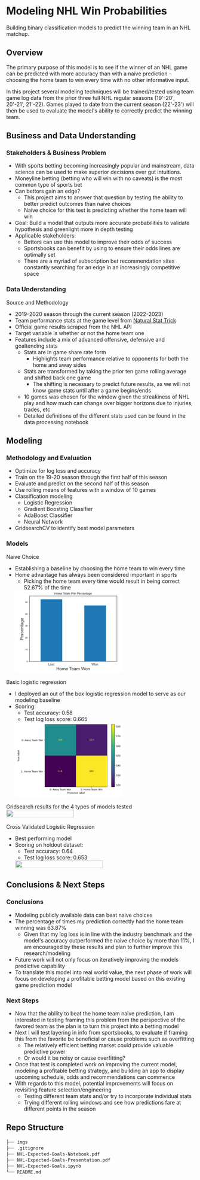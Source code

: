 # Modeling NHL Win Probabilities

Building binary classification models to predict the winning team in an NHL matchup.

## Overview

The primary purpose of this model is to see if the winner of an NHL game can be predicted with more accuracy than with a naive prediction - choosing the home team to win every time with no other informative input.

In this project several modeling techniques will be trained/tested using team game log data from the prior three full NHL regular seasons (19'-20', 20'-21', 21'-22). Games played to date from the current season (22'-23') will then be used to evaluate the model's ability to correctly predict the winning team.

## Business and Data Understanding

### Stakeholders & Business Problem

- With sports betting becoming increasingly popular and mainstream, data science can be used to make superior decisions over gut intuitions.
- Moneyline betting (betting who will win with no caveats) is the most common type of sports bet
- Can bettors gain an edge?
  - This project aims to answer that question by testing the ability to better predict outcomes than naive choices
  - Naive choice for this test is predicting whether the home team will win
- Goal: Build a model that outputs more accurate probabilities to validate hypothesis and greenlight more in depth testing
- Applicable stakeholders:
  - Bettors can use this model to improve their odds of success
  - Sportsbooks can benefit by using to ensure their odds lines are optimally set
  - There are a myriad of subscription bet recommendation sites constantly searching for an edge in an increasingly competitive space

### Data Understanding

Source and Methodology

- 2019-2020 season through the current season (2022-2023)
- Team performance stats at the game level from [Natural Stat Trick](https://www.naturalstattrick.com/games.php)
- Official game results scraped from the NHL API
- Target variable is whether or not the home team one
- Features include a mix of advanced offensive, defensive and goaltending stats
  - Stats are in game share rate form
    - Highlights team performance relative to opponents for both the home and away sides 
  - Stats are transformed by taking the prior ten game rolling average and shifted back one game
    - The shifting is necessary to predict future results, as we will not know game stats until after a game begins/ends
  - 10 games was chosen for the window given the streakiness of NHL play and how much can change over bigger horizons due to injuries, trades, etc
  - Detailed definitions of the different stats used can be found in the data processing notebook

## Modeling

### Methodology and Evaluation

- Optimize for log loss and accuracy
- Train on the 19-20 season through the first half of this season
- Evaluate and predict on the second half of this season
- Use rolling means of features with a window of 10 games
- Classification modeling
  - Logistic Regression
  - Gradient Boosting Classifier
  - AdaBoost Classifier
  - Neural Network
- GridsearchCV to identify best model parameters

### Models

Naive Choice

- Establishing a baseline by choosing the home team to win every time
- Home advantage has always been considered important in sports
  - Picking the home team every time would result in being correct 52.67% of the time
  <img src='imgs/home winning percentage.png' width='60%' height='60%'>

Basic logistic regression

- I deployed an out of the box logistic regression model to serve as our modeling baseline
- Scoring:
  - Test accuracy: 0.58
  - Test log loss score: 0.665
  <img src='imgs/baseline cm.png' width='60%' height='60%'>

Gridsearch results for the 4 types of models tested
  <img src='model results.png' width='60%' height='60%'>

Cross Validated Logistic Regression

- Best performing model
- Scoring on holdout dataset:
  - Test accuracy: 0.64
  - Test log loss score: 0.653
  <img src='imgs/pred cm.png' width='70%' height='70%'>

## Conclusions & Next Steps

### Conclusions

- Modeling publicly available data can beat naive choices
- The percentage of times my prediction correctly had the home team winning was 63.87%
  - Given that my log loss is in line with the industry benchmark and the model's accuracy outperformed the naive choice by more than 11%, I am encouraged by these results and plan to further improve this research/modeling
- Future work will not only focus on iteratively improving the models predictive capability
- To translate this model into real world value, the next phase of work will focus on developing a profitable betting model based on this existing game prediction model

### Next Steps

- Now that the ability to beat the home team naive prediction, I am interested in testing framing this problem from the perspective of the favored team as the plan is to turn this project into a betting model
- Next I will test layering in info from sportsbooks, to evaluate if framing this from the favorite be  beneficial or cause problems such as overfitting
  - The relatively efficient betting market could provide valuable predictive power
  - Or would it be noisy or cause overfitting?
- Once that test is completed work on improving the current model, modeling a profitable betting strategy, and building an app to display upcoming schedule, odds and recommendations can commence
- With regards to this model, potential improvements will focus on revisiting feature selection/engineering
  - Testing different team stats and/or try to incorporate individual stats
  - Trying different rolling windows and see how predictions fare at different points in the season

## Repo Structure

```
├── imgs
├── .gitignore
├── NHL-Expected-Goals-Notebook.pdf
├── NHL-Expected-Goals-Presentation.pdf
├── NHL-Expected-Goals.ipynb
└── README.md
```
